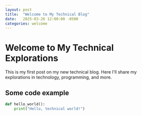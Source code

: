 ```yaml
---
layout: post
title:  "Welcome to My Technical Blog"
date:   2025-03-26 12:00:00 -0500
categories: welcome
---
```


# Welcome to My Technical Explorations

This is my first post on my new technical blog. Here I'll share my explorations in technology, programming, and more.

## Some code example

```python
def hello_world():
    print("Hello, technical world!")
